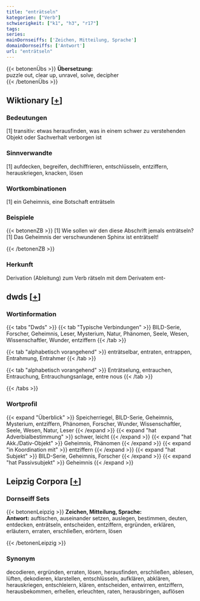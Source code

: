 ```yaml
---
title: "enträtseln"
kategorien: ["Verb"]
schwierigkeit: ["k1", "h3", "r17"]
tags:
series:
mainDornseiffs: ['Zeichen, Mitteilung, Sprache']
domainDornseiffs: ['Antwort']
url: "enträtseln"
---
```


{{< betonenÜbs >}}
**Übersetzung:**  
puzzle out, clear up, unravel, solve, decipher  
{{< /betonenÜbs >}}

## Wiktionary [[+](https://de.wiktionary.org/wiki/enträtseln)]

### Bedeutungen
[1] transitiv: etwas herausfinden, was in einem schwer zu verstehenden Objekt oder Sachverhalt verborgen ist  

### Sinnverwandte
[1] aufdecken, begreifen, dechiffrieren, entschlüsseln, entziffern, herauskriegen, knacken, lösen  

### Wortkombinationen
[1] ein Geheimnis, eine Botschaft enträtseln  

### Beispiele
{{< betonenZB >}}
[1] Wie sollen wir den diese Abschrift jemals enträtseln?  
[1] Das Geheimnis der verschwundenen Sphinx ist enträtselt!  

{{< /betonenZB >}}
### Herkunft
Derivation (Ableitung) zum Verb rätseln mit dem Derivatem ent-  



## dwds [[+](https://www.dwds.de/wb/enträtseln)]

### Wortinformation
{{< tabs "Dwds" >}}
{{< tab "Typische Verbindungen" >}}
BILD-Serie, Forscher, Geheimnis, Leser, Mysterium, Natur, Phänomen, Seele, Wesen, Wissenschaftler, Wunder, entziffern
{{< /tab >}}

{{< tab "alphabetisch vorangehend" >}}
enträtselbar, entraten, entrappen, Entrahmung, Entrahmer
{{< /tab >}}

{{< tab "alphabetisch vorangehend" >}}
Enträtselung, entrauchen, Entrauchung, Entrauchungsanlage, entre nous
{{< /tab >}}

{{< /tabs >}}

### Wortprofil
{{< expand "Überblick" >}} Speicherriegel, BILD-Serie, Geheimnis, Mysterium, entziffern, Phänomen, Forscher, Wunder, Wissenschaftler, Seele, Wesen, Natur, Leser {{< /expand >}}
{{< expand "hat Adverbialbestimmung" >}} schwer, leicht {{< /expand >}}
{{< expand "hat Akk./Dativ-Objekt" >}} Geheimnis, Phänomen {{< /expand >}}
{{< expand "in Koordination mit" >}} entziffern {{< /expand >}}
{{< expand "hat Subjekt" >}} BILD-Serie, Geheimnis, Forscher {{< /expand >}}
{{< expand "hat Passivsubjekt" >}} Geheimnis {{< /expand >}}

## Leipzig Corpora [[+](https://corpora.uni-leipzig.de/en/res?word=enträtseln&corpusId=deu_newscrawl-public_2018)]

### Dornseiff Sets
{{< betonenLeipzig >}}
**Zeichen, Mitteilung, Sprache:**  
**Antwort:** auftischen, auseinander setzen, auslegen, bestimmen, deuten, entdecken, enträtseln, entscheiden, entziffern, ergründen, erklären, erläutern, erraten, erschließen, erörtern, lösen  

{{< /betonenLeipzig >}}

### Synonym
decodieren, ergründen, erraten, lösen, herausfinden, erschließen, ablesen, lüften, dekodieren, klarstellen, entschlüsseln, aufklären, abklären, herauskriegen, entschleiern, klären, entscheiden, entwirren, entziffern, herausbekommen, erhellen, erleuchten, raten, herausbringen, auflösen

